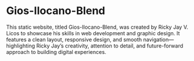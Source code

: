 # Gios-Ilocano-Blend
This static website, titled Gios-Ilocano-Blend, was created by Ricky Jay V. Licos to showcase his skills in web development and graphic design. It features a clean layout, responsive design, and smooth navigation—highlighting Ricky Jay’s creativity, attention to detail, and future-forward approach to building digital experiences.
